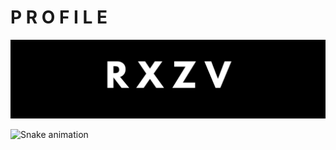 # P R O F I L E
![RXZV BANNER PROFILE](https://github.com/rxzv/rxzv/blob/main/assets/banner.png)



<img src="https://raw.githubusercontent.com/rxzv/rxzv/output/snake.svg" alt="Snake animation"/>
